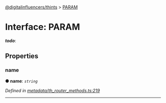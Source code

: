 [@digitalinfluencers/thints](../README.md) > [PARAM](../interfaces/param.md)



# Interface: PARAM

*__todo__*: 



## Properties
<a id="name"></a>

###  name

**●  name**:  *`string`* 

*Defined in [metadata/th_router_methods.ts:219](https://github.com/murilopl/ThinTS/blob/da16ca4/src/metadata/th_router_methods.ts#L219)*





___


